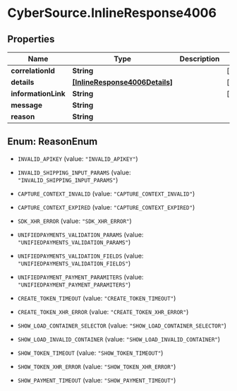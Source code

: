 # CyberSource.InlineResponse4006

## Properties
Name | Type | Description | Notes
------------ | ------------- | ------------- | -------------
**correlationId** | **String** |  | [optional] 
**details** | [**[InlineResponse4006Details]**](InlineResponse4006Details.md) |  | [optional] 
**informationLink** | **String** |  | [optional] 
**message** | **String** |  | 
**reason** | **String** |  | 


<a name="ReasonEnum"></a>
## Enum: ReasonEnum


* `INVALID_APIKEY` (value: `"INVALID_APIKEY"`)

* `INVALID_SHIPPING_INPUT_PARAMS` (value: `"INVALID_SHIPPING_INPUT_PARAMS"`)

* `CAPTURE_CONTEXT_INVALID` (value: `"CAPTURE_CONTEXT_INVALID"`)

* `CAPTURE_CONTEXT_EXPIRED` (value: `"CAPTURE_CONTEXT_EXPIRED"`)

* `SDK_XHR_ERROR` (value: `"SDK_XHR_ERROR"`)

* `UNIFIEDPAYMENTS_VALIDATION_PARAMS` (value: `"UNIFIEDPAYMENTS_VALIDATION_PARAMS"`)

* `UNIFIEDPAYMENTS_VALIDATION_FIELDS` (value: `"UNIFIEDPAYMENTS_VALIDATION_FIELDS"`)

* `UNIFIEDPAYMENT_PAYMENT_PARAMITERS` (value: `"UNIFIEDPAYMENT_PAYMENT_PARAMITERS"`)

* `CREATE_TOKEN_TIMEOUT` (value: `"CREATE_TOKEN_TIMEOUT"`)

* `CREATE_TOKEN_XHR_ERROR` (value: `"CREATE_TOKEN_XHR_ERROR"`)

* `SHOW_LOAD_CONTAINER_SELECTOR` (value: `"SHOW_LOAD_CONTAINER_SELECTOR"`)

* `SHOW_LOAD_INVALID_CONTAINER` (value: `"SHOW_LOAD_INVALID_CONTAINER"`)

* `SHOW_TOKEN_TIMEOUT` (value: `"SHOW_TOKEN_TIMEOUT"`)

* `SHOW_TOKEN_XHR_ERROR` (value: `"SHOW_TOKEN_XHR_ERROR"`)

* `SHOW_PAYMENT_TIMEOUT` (value: `"SHOW_PAYMENT_TIMEOUT"`)




